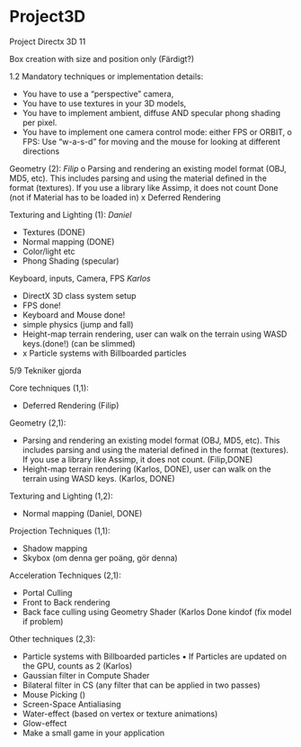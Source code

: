 # Project3D
Project Directx 3D 11

Box creation with size and position only (Färdigt?)

1.2 
Mandatory techniques or implementation details: 
- You have to use a “perspective” camera, 
- You have to use textures in your 3D models, 
- You have to implement ambient, diffuse AND specular phong shading per pixel. 
- You have to implement one camera control mode: either FPS or ORBIT, 
  o FPS: Use “w-a-s-d” for moving and the mouse for looking at different directions 
  
  
Geometry (2):
    _Filip_
    o Parsing and rendering an existing model format (OBJ, MD5, etc). This includes parsing and using the material defined in the           
    format (textures). If you use a library like Assimp, it does not count Done (not if Material has to be loaded in)
    x Deferred Rendering
 
   
 
  
Texturing and Lighting (1): 
    _Daniel_
  - Textures (DONE)
  - Normal mapping (DONE)
  - Color/light etc
  - Phong Shading (specular)

Keyboard, inputs, Camera, FPS
  _Karlos_
  - DirectX 3D class system setup
  - FPS done! 
  - Keyboard and Mouse done!
  - simple physics (jump and fall)
  - Height-map terrain rendering, user can walk on the terrain using WASD keys.(done!) (can be slimmed)
  - x Particle systems with Billboarded particles
  
  
  5/9 Tekniker gjorda 

Core techniques (1,1): 
  - Deferred Rendering (Filip)

Geometry (2,1): 
  - Parsing and rendering an existing model format (OBJ, MD5, etc). This includes parsing and using the material defined in the           format (textures). If you use a library like Assimp, it does not count. (Filip,DONE)
  - Height-map terrain rendering (Karlos, DONE), user can walk on the terrain using WASD keys. (Karlos, DONE)

Texturing and Lighting (1,2): 
  - Normal mapping (Daniel, DONE) 

Projection Techniques (1,1): 
  - Shadow mapping 
  - Skybox (om denna ger poäng, gör denna)



Acceleration Techniques (2,1): 
  - Portal Culling 
  - Front to Back rendering 
  - Back face culling using Geometry Shader (Karlos Done kindof (fix model if problem)
 
Other techniques (2,3):
  - Particle systems with Billboarded particles ▪ If Particles are updated on the GPU, counts as 2 (Karlos)
  - Gaussian filter in Compute Shader  
  - Bilateral filter in CS (any filter that can be applied in two passes) 
  - Mouse Picking () 
  - Screen-Space Antialiasing 
  - Water-effect (based on vertex or texture animations) 
  - Glow-effect 
  - Make a small game in your application

